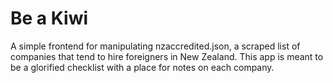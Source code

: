 # Be a Kiwi

A simple frontend for manipulating nzaccredited.json, a scraped list of companies that tend to hire foreigners in New Zealand.  This app is meant to be a glorified checklist with a place for notes on each company.
